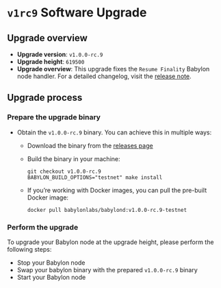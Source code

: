 # `v1rc9` Software Upgrade

## Upgrade overview

- **Upgrade version**: `v1.0.0-rc.9`
- **Upgrade height**: `619500`
- **Upgrade overview**: This upgrade fixes the `Resume Finality` Babylon node
  handler. For a detailed changelog, visit the [release note](https://github.com/babylonlabs-io/babylon/releases/tag/v1.0.0-rc.9).

## Upgrade process

### Prepare the upgrade binary

- Obtain the `v1.0.0-rc.9` binary. You can achieve this in multiple ways:
  - Download the binary from the [releases page](https://github.com/babylonlabs-io/babylon/releases/tag/v1.0.0-rc.9)
  - Build the binary in your machine:

    ```shell
    git checkout v1.0.0-rc.9
    BABYLON_BUILD_OPTIONS="testnet" make install
    ```

  - If you’re working with Docker images, you can pull the pre-built Docker image:

    ```shell
    docker pull babylonlabs/babylond:v1.0.0-rc.9-testnet
    ```

### Perform the upgrade

To upgrade your Babylon node at the upgrade height, please perform the following steps:

- Stop your Babylon node
- Swap your babylon binary with the prepared `v1.0.0-rc.9` binary
- Start your Babylon node
